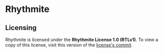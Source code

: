 # Rhythmite

## Licensing
Rhythmite is licensed under the **Rhythmite License 1.0 (RTLv1)**. To view a copy of this license, visit this version of the [license's commit](https://github.com/Rhythmite-Game/Rhythmite-License/blob/d66a8ad060d980ad5ed65eaf0f8a2db301b7eb0a/LICENSE).
